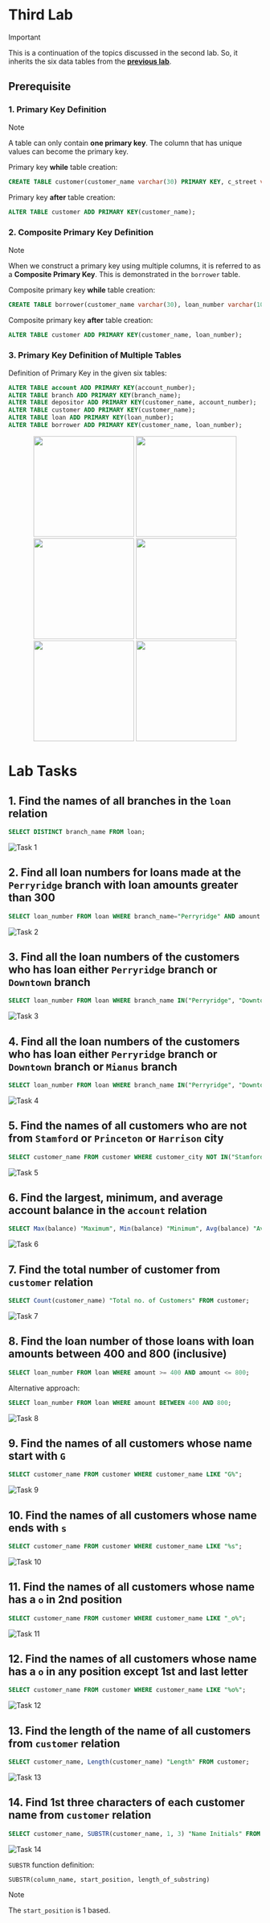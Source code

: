# Third Lab

> [!IMPORTANT]
> This is a continuation of the topics discussed in the second lab. So, it inherits the six data tables from the [**previous lab**](https://github.com/ShadowShahriar/cse208/tree/main/lab-reports/02-2025-07-30).

## Prerequisite

### 1. Primary Key Definition

> [!NOTE]
> A table can only contain **one primary key**. The column that has unique values can become the primary key.

Primary key **while** table creation:

```sql
CREATE TABLE customer(customer_name varchar(30) PRIMARY KEY, c_street varchar(20), c_city varchar(30));
```

Primary key **after** table creation:

```sql
ALTER TABLE customer ADD PRIMARY KEY(customer_name);
```

### 2. Composite Primary Key Definition

> [!NOTE]
> When we construct a primary key using multiple columns, it is referred to as a **Composite Primary Key**. This is demonstrated in the `borrower` table.

Composite primary key **while** table creation:

```sql
CREATE TABLE borrower(customer_name varchar(30), loan_number varchar(10), PRIMARY KEY(customer_name, loan_number));
```

Composite primary key **after** table creation:

```sql
ALTER TABLE customer ADD PRIMARY KEY(customer_name, loan_number);
```

### 3. Primary Key Definition of Multiple Tables

Definition of Primary Key in the given six tables:

```sql
ALTER TABLE account ADD PRIMARY KEY(account_number);
ALTER TABLE branch ADD PRIMARY KEY(branch_name);
ALTER TABLE depositor ADD PRIMARY KEY(customer_name, account_number);
ALTER TABLE customer ADD PRIMARY KEY(customer_name);
ALTER TABLE loan ADD PRIMARY KEY(loan_number);
ALTER TABLE borrower ADD PRIMARY KEY(customer_name, loan_number);
```

<p align="center">
<img src="images/account.png" height="200px"/>
<img src="images/branch.png" height="200px"/>
<br>
<img src="images/depositor.png" height="200px"/>
<img src="images/customer.png" height="200px"/>
<br>
<img src="images/loan.png" height="200px"/>
<img src="images/borrower.png" height="200px"/>
</p>

# Lab Tasks

## 1. Find the names of all branches in the `loan` relation

```sql
SELECT DISTINCT branch_name FROM loan;
```

![Task 1](images/00.png)

## 2. Find all loan numbers for loans made at the `Perryridge` branch with loan amounts greater than 300

```sql
SELECT loan_number FROM loan WHERE branch_name="Perryridge" AND amount > 300;
```

![Task 2](images/01.png)

## 3. Find all the loan numbers of the customers who has loan either `Perryridge` branch or `Downtown` branch

```sql
SELECT loan_number FROM loan WHERE branch_name IN("Perryridge", "Downtown");
```

![Task 3](images/02.png)

## 4. Find all the loan numbers of the customers who has loan either `Perryridge` branch or `Downtown` branch or `Mianus` branch

```sql
SELECT loan_number FROM loan WHERE branch_name IN("Perryridge", "Downtown", "Mianus");
```

![Task 4](images/03.png)

## 5. Find the names of all customers who are not from `Stamford` or `Princeton` or `Harrison` city

```sql
SELECT customer_name FROM customer WHERE customer_city NOT IN("Stamford", "Princeton", "Harrison");
```

![Task 5](images/04.png)

## 6. Find the largest, minimum, and average account balance in the `account` relation

```sql
SELECT Max(balance) "Maximum", Min(balance) "Minimum", Avg(balance) "Average" FROM account;
```

![Task 6](images/05.png)

## 7. Find the total number of customer from `customer` relation

```sql
SELECT Count(customer_name) "Total no. of Customers" FROM customer;
```

![Task 7](images/06.png)

## 8. Find the loan number of those loans with loan amounts between 400 and 800 (inclusive)

```sql
SELECT loan_number FROM loan WHERE amount >= 400 AND amount <= 800;
```

Alternative approach:

```sql
SELECT loan_number FROM loan WHERE amount BETWEEN 400 AND 800;
```

![Task 8](images/07.png)

## 9. Find the names of all customers whose name start with `G`

```sql
SELECT customer_name FROM customer WHERE customer_name LIKE "G%";
```

![Task 9](images/08.png)

## 10. Find the names of all customers whose name ends with `s`

```sql
SELECT customer_name FROM customer WHERE customer_name LIKE "%s";
```

![Task 10](images/09.png)

## 11. Find the names of all customers whose name has a `o` in 2nd position

```sql
SELECT customer_name FROM customer WHERE customer_name LIKE "_o%";
```

![Task 11](images/10.png)

## 12. Find the names of all customers whose name has a `o` in any position except 1st and last letter

```sql
SELECT customer_name FROM customer WHERE customer_name LIKE "%o%";
```

![Task 12](images/11.png)

## 13. Find the length of the name of all customers from `customer` relation

```sql
SELECT customer_name, Length(customer_name) "Length" FROM customer;
```

![Task 13](images/12.png)

## 14. Find 1st three characters of each customer name from `customer` relation

```sql
SELECT customer_name, SUBSTR(customer_name, 1, 3) "Name Initials" FROM customer;
```

![Task 14](images/13.png)

`SUBSTR` function definition:

```
SUBSTR(column_name, start_position, length_of_substring)
```

> [!NOTE]
> The `start_position` is 1 based.
